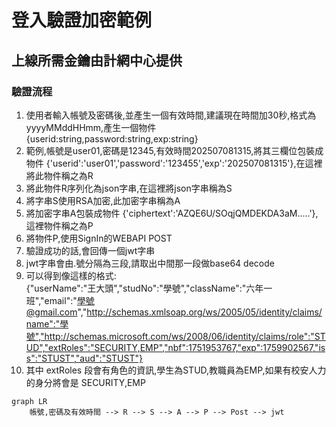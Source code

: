 # 登入驗證加密範例
## 上線所需金鑰由計網中心提供

### 驗證流程
1. 使用者輸入帳號及密碼後,並產生一個有效時間,建議現在時間加30秒,格式為yyyyMMddHHmm,產生一個物件 {userid:string,password:string,exp:string}
2. 範例,帳號是user01,密碼是12345,有效時間202507081315,將其三欄位包裝成物件 {'userid':'user01','password':'123455','exp':'202507081315'},在這裡將此物件稱之為R
3. 將此物件R序列化為json字串,在這裡將json字串稱為S
4. 將字串S使用RSA加密,此加密字串稱為A
5. 將加密字串A包裝成物件 {'ciphertext':'AZQE6U/SOqjQMDEKDA3aM.....'},這裡物件稱之為P
6. 將物件P,使用SignIn的WEBAPI POST
7. 驗證成功的話,會回傳一個jwt字串
8. jwt字串會由.號分隔為三段,請取出中間那一段做base64 decode
9. 可以得到像這樣的格式:  
  {"userName":"王大頭","studNo":"學號","className":"六年一班","email":"學號@gmail.com","http://schemas.xmlsoap.org/ws/2005/05/identity/claims/name":"學號","http://schemas.microsoft.com/ws/2008/06/identity/claims/role":"STUD","extRoles":"SECURITY,EMP","nbf":1751953767,"exp":1759902567,"iss":"STUST","aud":"STUST"}
10. 其中 extRoles 段會有角色的資訊,學生為STUD,教職員為EMP,如果有校安人力的身分將會是 SECURITY,EMP

```mermaid
graph LR
    帳號,密碼及有效時間 --> R --> S --> A --> P --> Post --> jwt
```


